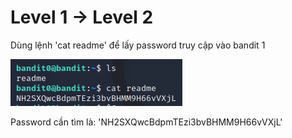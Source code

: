 # Level 1 -> Level 2
Dùng lệnh 'cat readme' để lấy password truy cập vào bandit 1

![level0_1](level0_1.png)

Password cần tìm là: 'NH2SXQwcBdpmTEzi3bvBHMM9H66vVXjL'